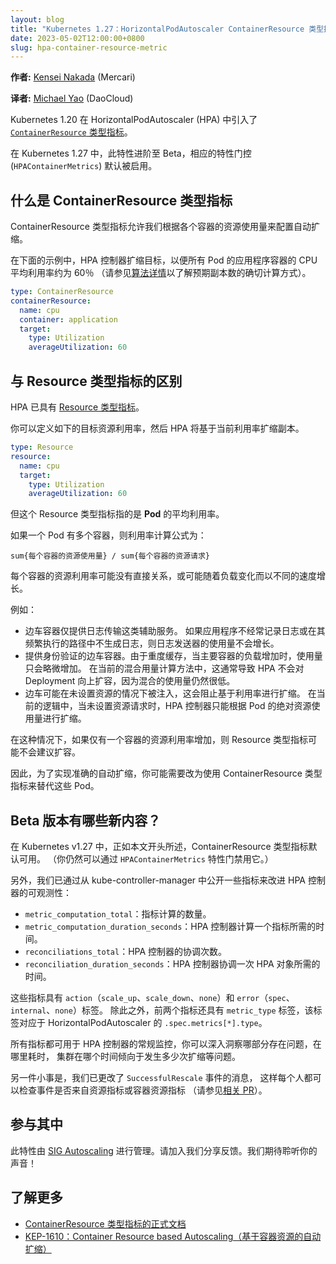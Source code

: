 ```yaml
---
layout: blog
title: "Kubernetes 1.27：HorizontalPodAutoscaler ContainerResource 类型指标进阶至 Beta"
date: 2023-05-02T12:00:00+0800
slug: hpa-container-resource-metric
---
```

<!--
layout: blog
title: "Kubernetes 1.27: HorizontalPodAutoscaler ContainerResource type metric moves to beta"
date: 2023-05-02T12:00:00+0800
slug: hpa-container-resource-metric
-->

<!--
**Author:** [Kensei Nakada](https://github.com/sanposhiho) (Mercari)
-->
**作者:** [Kensei Nakada](https://github.com/sanposhiho) (Mercari)

**译者:** [Michael Yao](https://github.com/windsonsea) (DaoCloud)

<!--
Kubernetes 1.20 introduced the [`ContainerResource` type metric](/docs/tasks/run-application/horizontal-pod-autoscale/#container-resource-metrics)
in HorizontalPodAutoscaler (HPA).

In Kubernetes 1.27, this feature moves to beta and the corresponding feature gate (`HPAContainerMetrics`) gets enabled by default.
-->
Kubernetes 1.20 在 HorizontalPodAutoscaler (HPA) 中引入了
[`ContainerResource` 类型指标](/zh-cn/docs/tasks/run-application/horizontal-pod-autoscale/#container-resource-metrics)。

在 Kubernetes 1.27 中，此特性进阶至 Beta，相应的特性门控 (`HPAContainerMetrics`) 默认被启用。

<!--
## What is the ContainerResource type metric

The ContainerResource type metric allows us to configure the autoscaling based on resource usage of individual containers.

In the following example, the HPA controller scales the target 
so that the average utilization of the cpu in the application container of all the pods is around 60%.
(See [the algorithm details](/docs/tasks/run-application/horizontal-pod-autoscale/#algorithm-details)
to know how the desired replica number is calculated exactly)
-->
## 什么是 ContainerResource 类型指标

ContainerResource 类型指标允许我们根据各个容器的资源使用量来配置自动扩缩。

在下面的示例中，HPA 控制器扩缩目标，以便所有 Pod 的应用程序容器的 CPU 平均利用率约为 60％
（请参见[算法详情](/zh-cn/docs/tasks/run-application/horizontal-pod-autoscale/#algorithm-details)以了解预期副本数的确切计算方式）。

```yaml
type: ContainerResource
containerResource:
  name: cpu
  container: application
  target:
    type: Utilization
    averageUtilization: 60
```

<!--
## The difference from the Resource type metric

HPA already had a [Resource type metric](/docs/tasks/run-application/horizontal-pod-autoscale/#support-for-resource-metrics).

You can define the target resource utilization like the following,
and then HPA will scale up/down the replicas based on the current utilization.
-->
## 与 Resource 类型指标的区别

HPA 已具有 [Resource 类型指标](/zh-cn/docs/tasks/run-application/horizontal-pod-autoscale/#support-for-resource-metrics)。

你可以定义如下的目标资源利用率，然后 HPA 将基于当前利用率扩缩副本。

```yaml
type: Resource
resource:
  name: cpu
  target:
    type: Utilization
    averageUtilization: 60
```

<!--
But, this Resource type metric refers to the average utilization of the **Pods**.

In case a Pod has multiple containers, the utilization calculation would be:
-->
但这个 Resource 类型指标指的是 **Pod** 的平均利用率。

如果一个 Pod 有多个容器，则利用率计算公式为：

<!--
```
sum{the resource usage of each container} / sum{the resource request of each container}
```
-->
```
sum{每个容器的资源使用量} / sum{每个容器的资源请求}
```

<!--
The resource utilization of each container may not have a direct correlation or may grow at different rates as the load changes.
-->
每个容器的资源利用率可能没有直接关系，或可能随着负载变化而以不同的速度增长。

<!--
For example:
- A sidecar container is only providing an auxiliary service such as log shipping.
  If the application does not log very frequently or does not produce logs in its hotpath
  then the usage of the log shipper will not grow.
- A sidecar container which provides authentication. Due to heavy caching
  the usage will only increase slightly when the load on the main container increases.
  In the current blended usage calculation approach this usually results in
  the HPA not scaling up the deployment because the blended usage is still low.
- A sidecar may be injected without resources set which prevents scaling
  based on utilization. In the current logic the HPA controller can only scale
  on absolute resource usage of the pod when the resource requests are not set.
-->
例如：

- 边车容器仅提供日志传输这类辅助服务。
  如果应用程序不经常记录日志或在其频繁执行的路径中不生成日志，则日志发送器的使用量不会增长。
- 提供身份验证的边车容器。由于重度缓存，当主要容器的负载增加时，使用量只会略微增加。
  在当前的混合用量计算方法中，这通常导致 HPA 不会对 Deployment 向上扩容，因为混合的使用量仍然很低。
- 边车可能在未设置资源的情况下被注入，这会阻止基于利用率进行扩缩。
  在当前的逻辑中，当未设置资源请求时，HPA 控制器只能根据 Pod 的绝对资源使用量进行扩缩。

<!--
And, in such case, if only one container's resource utilization goes high, 
the Resource type metric may not suggest scaling up.

So, for the accurate autoscaling, you may want to use the ContainerResource type metric for such Pods instead.
-->
在这种情况下，如果仅有一个容器的资源利用率增加，则 Resource 类型指标可能不会建议扩容。

因此，为了实现准确的自动扩缩，你可能需要改为使用 ContainerResource 类型指标来替代这些 Pod。

<!--
## What's new for the beta?

For Kubernetes v1.27, the ContainerResource type metric is available by default as described at the beginning
of this article.
(You can still disable it by the `HPAContainerMetrics` feature gate.)
-->
## Beta 版本有哪些新内容？

在 Kubernetes v1.27 中，正如本文开头所述，ContainerResource 类型指标默认可用。
（你仍然可以通过 `HPAContainerMetrics` 特性门禁用它。）

<!--
Also, we've improved the observability of HPA controller by exposing some metrics from the kube-controller-manager:
- `metric_computation_total`: Number of metric computations. 
- `metric_computation_duration_seconds`: The time that the HPA controller takes to calculate one metric.
- `reconciliations_total`: Number of reconciliation of HPA controller. 
- `reconciliation_duration_seconds`: The time that the HPA controller takes to reconcile a HPA object once.
-->
另外，我们已通过从 kube-controller-manager 中公开一些指标来改进 HPA 控制器的可观测性：

- `metric_computation_total`：指标计算的数量。
- `metric_computation_duration_seconds`：HPA 控制器计算一个指标所需的时间。
- `reconciliations_total`：HPA 控制器的协调次数。
- `reconciliation_duration_seconds`：HPA 控制器协调一次 HPA 对象所需的时间。

<!--
These metrics have labels `action` (`scale_up`, `scale_down`, `none`) and `error` (`spec`, `internal`, `none`).
And, in addition to them, the first two metrics have the `metric_type` label
which corresponds to `.spec.metrics[*].type` for a HorizontalPodAutoscaler.
-->
这些指标具有 `action`（`scale_up`、`scale_down`、`none`）和
`error`（`spec`、`internal`、`none`）标签。
除此之外，前两个指标还具有 `metric_type` 标签，该标签对应于
HorizontalPodAutoscaler 的 `.spec.metrics[*].type`。

<!--
All metrics are useful for general monitoring of HPA controller,
you can get deeper insight into which part has a problem, where it takes time, how much scaling tends to happen at which time on your cluster etc.
-->
所有指标都可用于 HPA 控制器的常规监控，你可以深入洞察哪部分存在问题，在哪里耗时，
集群在哪个时间倾向于发生多少次扩缩等问题。

<!--
Another minor stuff, we've changed the `SuccessfulRescale` event's messages
so that everyone can check whether the events came from the resource metric or
the container resource metric (See [the related PR](https://github.com/kubernetes/kubernetes/pull/116045)).
-->
另一件小事是，我们已更改了 `SuccessfulRescale` 事件的消息，
这样每个人都可以检查事件是否来自资源指标或容器资源指标
（请参见[相关 PR](https://github.com/kubernetes/kubernetes/pull/116045)）。

<!--
## Getting involved 

This feature is managed by [SIG Autoscaling](https://github.com/kubernetes/community/tree/master/sig-autoscaling). 
Please join us and share your feedback. We look forward to hearing from you!
-->
## 参与其中

此特性由 [SIG Autoscaling](https://github.com/kubernetes/community/tree/master/sig-autoscaling)
进行管理。请加入我们分享反馈。我们期待聆听你的声音！

<!--
## How can I learn more?

- [The official document of the ContainerResource type metric](/docs/tasks/run-application/horizontal-pod-autoscale/#container-resource-metrics)
- [KEP-1610: Container Resource based Autoscaling](https://github.com/kubernetes/enhancements/tree/master/keps/sig-autoscaling/1610-container-resource-autoscaling)
-->
## 了解更多

- [ContainerResource 类型指标的正式文档](/zh-cn/docs/tasks/run-application/horizontal-pod-autoscale/#container-resource-metrics)
- [KEP-1610：Container Resource based Autoscaling（基于容器资源的自动扩缩）](https://github.com/kubernetes/enhancements/tree/master/keps/sig-autoscaling/1610-container-resource-autoscaling)
